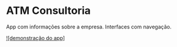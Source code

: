 # ATM Consultoria
App com informações sobre a empresa.
Interfaces com navegação.

[![demonstração do app]](https://user-images.githubusercontent.com/43016358/140401800-7ed78dfb-abd3-45fb-be4a-ee0ec16ba03d.mov)
